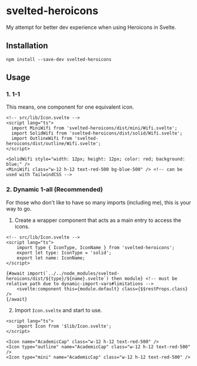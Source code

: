 # svelted-heroicons

My attempt for better dev experience when using Heroicons in Svelte.

## Installation

```
npm install --save-dev svelted-heroicons
```

## Usage

### 1. 1-1

This means, one component for one equivalent icon.

```svelte
<!-- src/lib/Icon.svelte -->
<script lang="ts">
  import MiniWifi from 'svelted-heroicons/dist/mini/Wifi.svelte';
  import SolidWifi from 'svelted-heroicons/dist/solid/Wifi.svelte';
  import OutlineWifi from 'svelted-heroicons/dist/outline/Wifi.svelte';
</script>

<SolidWifi style="width: 12px; height: 12px; color: red; background: blue;" />
<MiniWifi class="w-12 h-12 text-red-500 bg-blue-500" /> <!-- can be used with TailwindCSS -->
```

### 2. Dynamic 1-all (Recommended)

For those who don't like to have so many imports (including me), this is your way to go.

1. Create a wrapper component that acts as a main entry to access the icons.

```svelte
<!-- src/lib/Icon.svelte -->
<script lang="ts">
	import type { IconType, IconName } from 'svelted-heroicons';
	export let type: IconType = 'solid';
	export let name: IconName;
</script>

{#await import(`../../node_modules/svelted-heroicons/dist/${type}/${name}.svelte`) then module} <!-- must be relative path due to dynamic-import-vars#limitations -->
	<svelte:component this={module.default} class={$$restProps.class} />
{/await}
```

2. Import `Icon.svelte` and start to use.

```svelte
<script lang="ts">
	import Icon from '$lib/Icon.svelte';
</script>

<Icon name="AcademicCap" class="w-12 h-12 text-red-500" />
<Icon type="outline" name="AcademicCap" class="w-12 h-12 text-red-500" />
<Icon type="mini" name="AcademicCap" class="w-12 h-12 text-red-500" />
```
